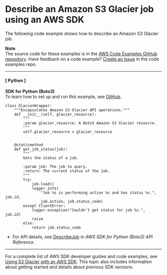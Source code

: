 # Describe an Amazon S3 Glacier job using an AWS SDK<a name="example_glacier_DescribeJob_section"></a>

The following code example shows how to describe an Amazon S3 Glacier job\.

**Note**  
The source code for these examples is in the [AWS Code Examples GitHub repository](https://github.com/awsdocs/aws-doc-sdk-examples)\. Have feedback on a code example? [Create an Issue](https://github.com/awsdocs/aws-doc-sdk-examples/issues/new/choose) in the code examples repo\. 

------
#### [ Python ]

**SDK for Python \(Boto3\)**  
 To learn how to set up and run this example, see [GitHub](https://github.com/awsdocs/aws-doc-sdk-examples/tree/main/python/example_code/glacier#code-examples)\. 
  

```
class GlacierWrapper:
    """Encapsulates Amazon S3 Glacier API operations."""
    def __init__(self, glacier_resource):
        """
        :param glacier_resource: A Boto3 Amazon S3 Glacier resource.
        """
        self.glacier_resource = glacier_resource


    @staticmethod
    def get_job_status(job):
        """
        Gets the status of a job.

        :param job: The job to query.
        :return: The current status of the job.
        """
        try:
            job.load()
            logger.info(
                "Job %s is performing action %s and has status %s.", job.id,
                job.action, job.status_code)
        except ClientError:
            logger.exception("Couldn't get status for job %s.", job.id)
            raise
        else:
            return job.status_code
```
+  For API details, see [DescribeJob](https://docs.aws.amazon.com/goto/boto3/glacier-2012-06-01/DescribeJob) in *AWS SDK for Python \(Boto3\) API Reference*\. 

------

For a complete list of AWS SDK developer guides and code examples, see [Using S3 Glacier with an AWS SDK](sdk-general-information-section.md)\. This topic also includes information about getting started and details about previous SDK versions\.